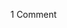 <span class="commentheader">1 Comment</span>

<!-- <div class="commentdivider">
<span class="commentauthorbox">Posted by <a href="mailto&#58;bill_haite&#64;yahoo&#46;com">andy or bill or susan?</a></span>
<span class="commentdatebox">Thursday, October 28, 2004</span>
<span class="commenttimebox"> 2:12 AM</span>
</div>
<div class="commentbody">its been a while but as i remember charlie and arone always had their fingers up their noses-or im just drunk….

anywhoooooooooooooooooo

i think there needs to be more yodeling

andy

im not a feeakin spambot</div> -->
